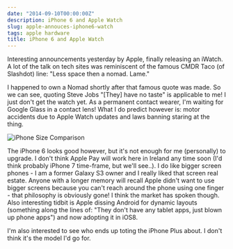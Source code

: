 ```yaml
---
date: "2014-09-10T00:00:00Z"
description: iPhone 6 and Apple Watch
slug: apple-annouces-iphone6-watch
tags: apple hardware
title: iPhone 6 and Apple Watch
---
```


Interesting announcements yesterday by Apple, finally releasing an iWatch. A lot of the talk on tech sites was reminiscent of the famous CMDR Taco (of Slashdot) line: "Less space then a nomad. Lame."

I happened to own a Nomad shortly after that famous quote was made. So we can see, quoting Steve Jobs "[They] have no taste" is applicable to me! I just don't get the watch yet. As a permanent contact wearer, I'm waiting for Google Glass in a contact lens! What I do predict however is: motor accidents due to Apple Watch updates and laws banning staring at the thing.

![iPhone Size Comparison](https://phaven-prod.s3.amazonaws.com/files/image_part/asset/1235781/SaljA0jXIo3R1OORaeeewzNaewA/medium_iPhones.jpg)

The iPhone 6 looks good however, but it's not enough for me (personally) to upgrade. I don't think Apple Pay will work here in Ireland any time soon (I'd think probably iPhone 7 time-frame, but we'll see..). I do like bigger screen phones - I am a former Galaxy S3 owner and I really liked that screen real estate. Anyone with a longer memory will recall Apple didn't want to use bigger screens because you can't reach around the phone using one finger - that philosophy is obviously gone! I think the market has spoken though. Also interesting tidbit is Apple dissing Android for dynamic layouts (something along the lines of: "They don't have any tablet apps, just blown up phone apps") and now adopting it in iOS8.

I'm also interested to see who ends up toting the iPhone Plus about. I don't think it's the model I'd go for.
